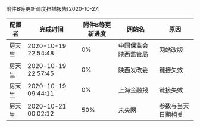 附件B等更新调度扫描报告[2020-10-27]

|	配置者	|	完成时间	|	附件B等更新进度	|	网站名	|	原因	|
|----|----|----|----|----|
|	房天生	|	2020-10-19 22:54:48	|	  0%	|	中国保监会陕西监管局	|	网站改版	|
|	房天生	|	2020-10-19 22:57:45	|	  0%	|	陕西发改委	| 链接失效 |
|	房天生	|	2020-10-19 09:44:11	|	  0%	|	上海金融报	| 链接失效 |
|	房天生	|	2020-10-21 00:02:12	|	 50%	|	未央网	| 参数与当天日期相关 |

